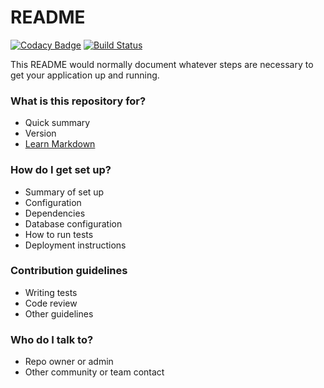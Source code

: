 # README #

[![Codacy Badge](https://api.codacy.com/project/badge/grade/a99262925dc04669a67b196a354d72aa)](https://www.codacy.com) [![Build Status](https://semaphoreci.com/api/v1/projects/b4e5a73b-57ae-4b38-8122-4eaa8567d4e2/619367/badge.svg)](https://semaphoreci.com/richdynamix/suggest)

This README would normally document whatever steps are necessary to get your application up and running.

### What is this repository for? ###

* Quick summary
* Version
* [Learn Markdown](https://bitbucket.org/tutorials/markdowndemo)

### How do I get set up? ###

* Summary of set up
* Configuration
* Dependencies
* Database configuration
* How to run tests
* Deployment instructions

### Contribution guidelines ###

* Writing tests
* Code review
* Other guidelines

### Who do I talk to? ###

* Repo owner or admin
* Other community or team contact